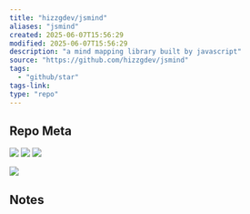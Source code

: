 ```yaml
---
title: "hizzgdev/jsmind"
aliases: "jsmind"
created: 2025-06-07T15:56:29
modified: 2025-06-07T15:56:29
description: "a mind mapping library built by javascript"
source: "https://github.com/hizzgdev/jsmind"
tags:
  - "github/star"
tags-link:
type: "repo"
---
```

## Repo Meta

![](https://img.shields.io/github/stars/hizzgdev/jsmind?style=for-the-badge&label=stars) ![](https://img.shields.io/github/repo-size/hizzgdev/jsmind?style=for-the-badge&label=size) ![](https://img.shields.io/github/created-at/hizzgdev/jsmind?style=for-the-badge&label=since)

[![](https://github-readme-stats.vercel.app/api/pin/?username=hizzgdev&repo=jsmind&bg_color=00000000)](https://github.com/hizzgdev/jsmind)

## Notes

